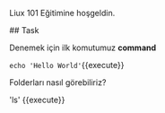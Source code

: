Liux 101 Eğitimine hoşgeldin.

## Task

Denemek için ilk komutumuz **command**

`echo 'Hello World'`{{execute}}

Folderları nasıl görebiliriz?

'ls' {{execute}}
